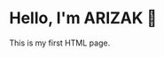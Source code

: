 <!DOCTYPE html>
<html>
<head>
  <title>My First Page</title>
</head>
<body>
  <h1>Hello, I'm ARIZAK 👾</h1>
  <p>This is my first HTML page.</p>
</body>
</html>
